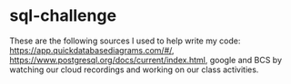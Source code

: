 # sql-challenge

These are the following sources I used to help write my code: https://app.quickdatabasediagrams.com/#/, https://www.postgresql.org/docs/current/index.html, google and BCS by watching our cloud recordings and working on our class activities.

